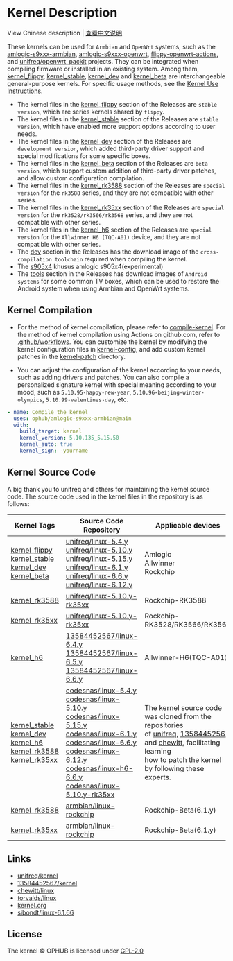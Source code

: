# Kernel Description

View Chinese description  |  [查看中文说明](README.cn.md)

These kernels can be used for `Armbian` and `OpenWrt` systems, such as the [amlogic-s9xxx-armbian](https://github.com/ophub/amlogic-s9xxx-armbian), [amlogic-s9xxx-openwrt](https://github.com/ophub/amlogic-s9xxx-openwrt), [flippy-openwrt-actions](https://github.com/ophub/flippy-openwrt-actions), and [unifreq/openwrt_packit](https://github.com/unifreq/openwrt_packit) projects. They can be integrated when compiling firmware or installed in an existing system. Among them, [kernel_flippy](https://github.com/ophub/kernel/releases/tag/kernel_flippy), [kernel_stable](https://github.com/ophub/kernel/releases/tag/kernel_stable), [kernel_dev](https://github.com/ophub/kernel/releases/tag/kernel_dev) and [kernel_beta](https://github.com/ophub/kernel/releases/tag/kernel_beta) are interchangeable general-purpose kernels. For specific usage methods, see the [Kernel Use Instructions](https://github.com/ophub/amlogic-s9xxx-armbian/tree/main/compile-kernel).

- The kernel files in the [kernel_flippy](https://github.com/ophub/kernel/releases/tag/kernel_flippy) section of the Releases are `stable version`, which are series kernels shared by `flippy`.
- The kernel files in the [kernel_stable](https://github.com/ophub/kernel/releases/tag/kernel_stable) section of the Releases are `stable version`, which have enabled more support options according to user needs.
- The kernel files in the [kernel_dev](https://github.com/ophub/kernel/releases/tag/kernel_dev) section of the Releases are `development version`, which added third-party driver support and special modifications for some specific boxes.
- The kernel files in the [kernel_beta](https://github.com/ophub/kernel/releases/tag/kernel_beta) section of the Releases are `beta version`, which support custom addition of third-party driver patches, and allow custom configuration compilation.
- The kernel files in the [kernel_rk3588](https://github.com/ophub/kernel/releases/tag/kernel_rk3588) section of the Releases are `special version` for the `rk3588` series, and they are not compatible with other series.
- The kernel files in the [kernel_rk35xx](https://github.com/ophub/kernel/releases/tag/kernel_rk35xx) section of the Releases are `special version` for the `rk3528/rk3566/rk3568` series, and they are not compatible with other series.
- The kernel files in the [kernel_h6](https://github.com/ophub/kernel/releases/tag/kernel_h6) section of the Releases are `special version` for the `Allwinner H6 (TQC-A01)` device, and they are not compatible with other series.
- The [dev](https://github.com/ophub/kernel/releases/tag/dev) section in the Releases has the download image of the `cross-compilation toolchain` required when compiling the kernel.
- The [s905x4](https://github.com/Houjie80/kernel2/releases/tag/kernel_s905x4) khusus amlogic s905x4(experimental)
- The [tools](https://github.com/ophub/kernel/releases/tag/tools) section in the Releases has download images of `Android systems` for some common TV boxes, which can be used to restore the Android system when using Armbian and OpenWrt systems.


## Kernel Compilation

- For the method of kernel compilation, please refer to [compile-kernel](https://github.com/ophub/amlogic-s9xxx-armbian/tree/main/compile-kernel). For the method of kernel compilation using Actions on github.com, refer to [.github/workflows](.github/workflows). You can customize the kernel by modifying the kernel configuration files in [kernel-config](kernel-config), and add custom kernel patches in the [kernel-patch](kernel-patch) directory.

- You can adjust the configuration of the kernel according to your needs, such as adding drivers and patches. You can also compile a personalized signature kernel with special meaning according to your mood, such as `5.10.95-happy-new-year`, `5.10.96-beijing-winter-olympics`, `5.10.99-valentines-day`, etc.

```yaml
- name: Compile the kernel
  uses: ophub/amlogic-s9xxx-armbian@main
  with:
    build_target: kernel
    kernel_version: 5.10.135_5.15.50
    kernel_auto: true
    kernel_sign: -yourname
```

## Kernel Source Code

A big thank you to unifreq and others for maintaining the kernel source code. The source code used in the kernel files in the repository is as follows:

| Kernel Tags   | Source Code Repository  | Applicable devices      |
| ------------- | ----------------------- | ----------------------- |
| [kernel_flippy](https://github.com/ophub/kernel/releases/tag/kernel_flippy)<br>[kernel_stable](https://github.com/ophub/kernel/releases/tag/kernel_stable)<br>[kernel_dev](https://github.com/ophub/kernel/releases/tag/kernel_dev)<br>[kernel_beta](https://github.com/ophub/kernel/releases/tag/kernel_beta) | [unifreq/linux-5.4.y](https://github.com/unifreq/linux-5.4.y)<br>[unifreq/linux-5.10.y](https://github.com/unifreq/linux-5.10.y)<br>[unifreq/linux-5.15.y](https://github.com/unifreq/linux-5.15.y)<br>[unifreq/linux-6.1.y](https://github.com/unifreq/linux-6.1.y)<br>[unifreq/linux-6.6.y](https://github.com/unifreq/linux-6.6.y)<br>[unifreq/linux-6.12.y](https://github.com/unifreq/linux-6.12.y) | Amlogic<br>Allwinner<br>Rockchip |
| [kernel_rk3588](https://github.com/ophub/kernel/releases/tag/kernel_rk3588) | [unifreq/linux-5.10.y-rk35xx](https://github.com/unifreq/linux-5.10.y-rk35xx) | Rockchip-RK3588 |
| [kernel_rk35xx](https://github.com/ophub/kernel/releases/tag/kernel_rk35xx) | [unifreq/linux-5.10.y-rk35xx](https://github.com/unifreq/linux-5.10.y-rk35xx) | Rockchip-RK3528/RK3566/RK3568 |
| [kernel_h6](https://github.com/ophub/kernel/releases/tag/kernel_h6) | [13584452567/linux-6.4.y](https://github.com/13584452567/linux-6.4.y)<br>[13584452567/linux-6.5.y](https://github.com/13584452567/linux-6.5.y)<br>[13584452567/linux-6.6.y](https://github.com/13584452567/linux-6.6.y) | Allwinner-H6(TQC-A01) |
| [kernel_stable](https://github.com/ophub/kernel/releases/tag/kernel_stable)<br>[kernel_dev](https://github.com/ophub/kernel/releases/tag/kernel_dev)<br>[kernel_h6](https://github.com/ophub/kernel/releases/tag/kernel_h6)<br>[kernel_rk3588](https://github.com/ophub/kernel/releases/tag/kernel_rk3588)<br>[kernel_rk35xx](https://github.com/ophub/kernel/releases/tag/kernel_rk35xx) | [codesnas/linux-5.4.y](https://github.com/codesnas/linux-5.4.y)<br>[codesnas/linux-5.10.y](https://github.com/codesnas/linux-5.10.y)<br>[codesnas/linux-5.15.y](https://github.com/codesnas/linux-5.15.y)<br>[codesnas/linux-6.1.y](https://github.com/codesnas/linux-6.1.y)<br>[codesnas/linux-6.6.y](https://github.com/codesnas/linux-6.6.y)<br>[codesnas/linux-6.12.y](https://github.com/codesnas/linux-6.12.y)<br>[codesnas/linux-h6-6.6.y](https://github.com/codesnas/linux-h6-6.6.y)<br>[codesnas/linux-5.10.y-rk35xx](https://github.com/codesnas/linux-5.10.y-rk35xx) | The kernel source code was cloned from the repositories <br>of [unifreq](https://github.com/unifreq), [13584452567](https://github.com/13584452567) and [chewitt](https://github.com/chewitt/linux), facilitating learning <br>how to patch the kernel by following these experts. |
| [kernel_rk3588](https://github.com/ophub/kernel/releases/tag/kernel_rk3588) | [armbian/linux-rockchip](https://github.com/armbian/linux-rockchip) | Rockchip-Beta(6.1.y) |
| [kernel_rk35xx](https://github.com/ophub/kernel/releases/tag/kernel_rk35xx) | [armbian/linux-rockchip](https://github.com/armbian/linux-rockchip) | Rockchip-Beta(6.1.y) |


## Links

- [unifreq/kernel](https://github.com/unifreq)
- [13584452567/kernel](https://github.com/13584452567/linux-6.4.y)
- [chewitt/linux](https://github.com/chewitt/linux)
- [torvalds/linux](https://github.com/torvalds/linux)
- [kernel.org](https://kernel.org)
- [sibondt/linux-6.1.66](https://github.com/sib0ndt/linux-6.1.66)

## License

The kernel © OPHUB is licensed under [GPL-2.0](https://github.com/ophub/kernel/blob/main/LICENSE)
